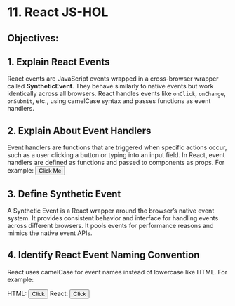 # 11. React JS-HOL

## Objectives:

## 1. Explain React Events
React events are JavaScript events wrapped in a cross-browser wrapper called **SyntheticEvent**. They behave similarly to native events but work identically across all browsers. React handles events like `onClick`, `onChange`, `onSubmit`, etc., using camelCase syntax and passes functions as event handlers.


## 2. Explain About Event Handlers
Event handlers are functions that are triggered when specific actions occur, such as a user clicking a button or typing into an input field. In React, event handlers are defined as functions and passed to components as props. 
For example:
<button onClick={handleClick}>Click Me</button>


## 3. Define Synthetic Event

A Synthetic Event is a React wrapper around the browser’s native event system. It provides consistent behavior and interface for handling events across different browsers. It pools events for performance reasons and mimics the native event APIs.


## 4. Identify React Event Naming Convention

React uses camelCase for event names instead of lowercase like HTML. For example:

HTML: <button onclick="doSomething()">Click</button>
React: <button onClick={doSomething}>Click</button>
